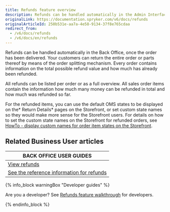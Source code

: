 ```yaml
---
title: Refunds feature overview
description: Refunds can be handled automatically in the Admin Interface, once the order has been delivered. All refunds can be listed per order or as a full overview.
originalLink: https://documentation.spryker.com/v6/docs/refunds
originalArticleId: 250b531e-aa7a-4e58-9134-37f8e765cdaa
redirect_from:
  - /v6/docs/refunds
  - /v6/docs/en/refunds
---
```


Refunds can be handled automatically in the Back Office, once the order has been delivered. Your customers can return the entire order or parts thereof by means of the order splitting mechanism. Every order contains information on the total possible refund value and how much has already been refunded.

All refunds can be listed per order or as a full overview. All sales order items contain the information how much many money can be refunded in total and how much was refunded so far.

For the refunded items, you can use the default OMS states to be displayed on the* Return Details* pages on the Storefront, or set custom state names so they would make more sense for the Storefront users. For details on how to set the custom state names on the Storefront for refunded orders, see [HowTo - display custom names for order item states on the Storefront](/docs/scos/dev/tutorials-and-howtos/{{page.version}}/howtos/feature-howtos/howto-display-custom-names-for-order-item-states-on-the-storefront.html).


## Related Business User articles

|BACK OFFICE USER GUIDES|
|---|
| [View refunds](/docs/scos/user/user-guides/{{page.version}}/back-office-user-guide/sales/refunds/viewing-refunds.html)  |
| [See the reference information for refunds](/docs/scos/user/user-guides/{{page.version}}/back-office-user-guide/sales/refunds/viewing-refunds.html#reference-information-viewing-refunds)  |

{% info_block warningBox "Developer guides" %}

Are you a developer? See [Refunds feature walkthrough](/docs/scos/dev/feature-walkthroughs/{{page.version}}/refunds-feature-walkthrough.html) for developers.

{% endinfo_block %}
